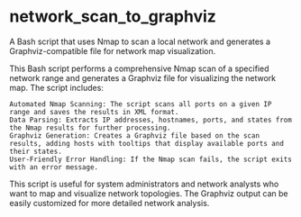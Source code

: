 # network_scan_to_graphviz
A Bash script that uses Nmap to scan a local network and generates a Graphviz-compatible file for network map visualization.

This Bash script performs a comprehensive Nmap scan of a specified network range and generates a Graphviz file for visualizing the network map. The script includes:

    Automated Nmap Scanning: The script scans all ports on a given IP range and saves the results in XML format.
    Data Parsing: Extracts IP addresses, hostnames, ports, and states from the Nmap results for further processing.
    Graphviz Generation: Creates a Graphviz file based on the scan results, adding hosts with tooltips that display available ports and their states.
    User-Friendly Error Handling: If the Nmap scan fails, the script exits with an error message.

This script is useful for system administrators and network analysts who want to map and visualize network topologies. The Graphviz output can be easily customized for more detailed network analysis.
